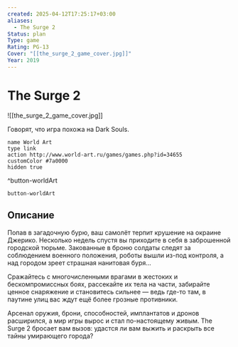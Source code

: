 ```yaml
---
created: 2025-04-12T17:25:17+03:00
aliases:
  - The Surge 2
Status: plan
Type: game
Rating: PG-13
Cover: "[[the_surge_2_game_cover.jpg]]"
Year: 2019
---
```


# The Surge 2

![[the_surge_2_game_cover.jpg]]

Говорят, что игра похожа на Dark Souls.

```button
name World Art
type link
action http://www.world-art.ru/games/games.php?id=34655
customColor #7a0000
hidden true
```
^button-worldArt



`button-worldArt`

## Описание

Попав в загадочную бурю, ваш самолёт терпит крушение на окраине Джерико. Несколько недель спустя вы приходите в себя в заброшенной городской тюрьме. Закованные в броню солдаты следят за соблюдением военного положения, роботы вышли из-под контроля, а над городом зреет страшная нанитовая буря...

Сражайтесь с многочисленными врагами в жестоких и бескомпромиссных боях, рассекайте их тела на части, забирайте ценное снаряжение и становитесь сильнее — ведь где-то там, в паутине улиц вас ждут ещё более грозные противники.

Арсенал оружия, брони, способностей, имплантатов и дронов расширился, а мир игры вырос и стал по-настоящему живым. The Surge 2 бросает вам вызов: удастся ли вам выжить и раскрыть все тайны умирающего города?

